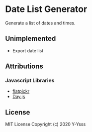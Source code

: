 # Date List Generator
Generate a list of dates and times.

## Unimplemented
- Export date list

## Attributions
### Javascript Libraries
- <a href="https://flatpickr.js.org/">flatpickr</a>
- <a href="https://day.js.org/">Day.js</a>

## License
MIT License Copyright (c) 2020 Y-Ysss